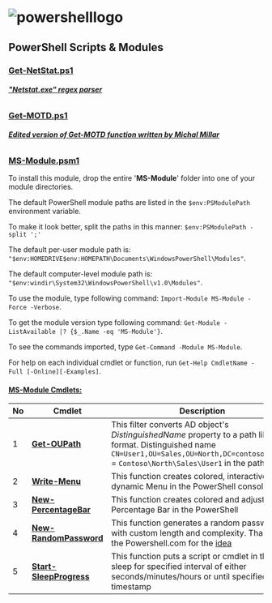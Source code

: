 # ![powershelllogo](https://cloud.githubusercontent.com/assets/6964549/17082276/0ded5776-5180-11e6-8276-d772295362b9.png)
## PowerShell Scripts & Modules

### [<ins>Get-NetStat.ps1</ins>](https://github.com/rgel/PowerShell/blob/master/SysAdminTools/Get-NetStat.ps1)

###### [<b>"Netstat.exe" regex parser</b>](http://www.lazywinadmin.com/2014/08/powershell-parse-this-netstatexe.html)

### [<ins>Get-MOTD.ps1</ins>](https://github.com/rgel/PowerShell/blob/master/Get-MOTD.ps1)

###### [<b>Edited version of Get-MOTD function written by Michal Millar</b>](http://www.ps1code.com/single-post/2016/07/16/How-to-create-colored-and-adjustable-Percentage-Bar-in-PowerShell)

### [<ins>MS-Module.psm1</ins>](https://github.com/rgel/PowerShell/tree/master/MS-Module)

To install this module, drop the entire '<b>MS-Module</b>' folder into one of your module directories.

The default PowerShell module paths are listed in the `$env:PSModulePath` environment variable.

To make it look better, split the paths in this manner: `$env:PSModulePath -split ';'`

The default per-user module path is: `"$env:HOMEDRIVE$env:HOMEPATH\Documents\WindowsPowerShell\Modules"`.

The default computer-level module path is: `"$env:windir\System32\WindowsPowerShell\v1.0\Modules"`.

To use the module, type following command: `Import-Module MS-Module -Force -Verbose`.

To get the module version type following command: `Get-Module -ListAvailable |? {$_.Name -eq 'MS-Module'}`.

To see the commands imported, type `Get-Command -Module MS-Module`.

For help on each individual cmdlet or function, run `Get-Help CmdletName -Full [-Online][-Examples]`.

#### <b><ins>MS-Module Cmdlets:</ins></b>

|No|Cmdlet|Description|
|----|----|----|
|1|[<b>Get-OUPath</b>](https://ps1code.com/category/powershell/ms-module/)|This filter converts AD object's <i>DistinguishedName</i> property to a path like format. Distinguished name `CN=User1,OU=Sales,OU=North,DC=contoso,DC=com` = `Contoso\North\Sales\User1` in the path format|
|2|[<b>Write-Menu</b>](https://ps1code.com/category/powershell/ms-module/)|This function creates colored, interactive and dynamic Menu in the PowerShell console|
|3|[<b>New-PercentageBar</b>](https://ps1code.com/2016/07/16/percentage-bar-powershell)|This function creates colored and adjustable Percentage Bar in the PowerShell|
|4|[<b>New-RandomPassword</b>](https://cloud.githubusercontent.com/assets/6964549/17292816/ec6ad06c-57f4-11e6-9c36-7ead98ba6e99.png)|This function generates a random password with custom length and complexity. Thanks to the Powershell.com for the [idea](http://powershell.com/cs/blogs/tips/archive/2016/05/23/one-liner-random-password-generator.aspx)|
|5|[<b>Start-SleepProgress</b>](https://ps1code.com/category/powershell/ms-module/)|This function puts a script or cmdlet in the sleep for specified interval of either seconds/minutes/hours or until specified timestamp|

